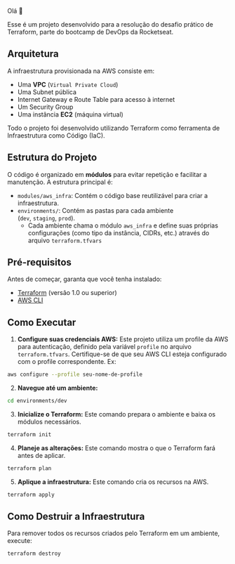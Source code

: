 Olá 👋

Esse é um projeto desenvolvido para a resolução do desafio prático de Terraform, parte do bootcamp de DevOps da Rocketseat.
## Arquitetura

A infraestrutura provisionada na AWS consiste em:

- Uma **VPC** (`Virtual Private Cloud`)
- Uma Subnet pública
- Internet Gateway e Route Table para acesso à internet
- Um Security Group
- Uma instância **EC2** (máquina virtual)

Todo o projeto foi desenvolvido utilizando Terraform como ferramenta de Infraestrutura como Código (IaC).

## Estrutura do Projeto

O código é organizado em **módulos** para evitar repetição e facilitar a manutenção. A estrutura principal é:

- `modules/aws_infra`: Contém o código base reutilizável para criar a infraestrutura.
- `environments/`: Contém as pastas para cada ambiente (`dev`, `staging`, `prod`).
    - Cada ambiente chama o módulo `aws_infra` e define suas próprias configurações (como tipo da instância, CIDRs, etc.) através do arquivo `terraform.tfvars`

## Pré-requisitos

Antes de começar, garanta que você tenha instalado:

- [Terraform](https://www.terraform.io/downloads.html) (versão 1.0 ou superior)
- [AWS CLI](https://aws.amazon.com/cli/)

## Como Executar

1. **Configure suas credenciais AWS:** Este projeto utiliza um profile da AWS para autenticação, definido pela variável `profile` no arquivo `terraform.tfvars`. Certifique-se de que seu AWS CLI esteja configurado com o profile correspondente. Ex:

 ```sh
aws configure --profile seu-nome-de-profile
   ```

2. **Navegue até um ambiente:**

  ```sh
cd environments/dev
   ```

3. **Inicialize o Terraform:** Este comando prepara o ambiente e baixa os módulos necessários.

  ```sh
terraform init
   ```

4. **Planeje as alterações:** Este comando mostra o que o Terraform fará antes de aplicar.

  ```sh
terraform plan
   ```

5. **Aplique a infraestrutura:** Este comando cria os recursos na AWS.

  ```sh
terraform apply
   ```

## Como Destruir a Infraestrutura

Para remover todos os recursos criados pelo Terraform em um ambiente, execute:

 ```sh
terraform destroy
   ```


